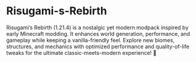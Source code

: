 # Risugami-s-Rebirth
Risugami’s Rebirth (1.21.4) is a nostalgic yet modern modpack inspired by early Minecraft modding. It enhances world generation, performance, and gameplay while keeping a vanilla-friendly feel. Explore new biomes, structures, and mechanics with optimized performance and quality-of-life tweaks for the ultimate classic-meets-modern experience! 🚀
